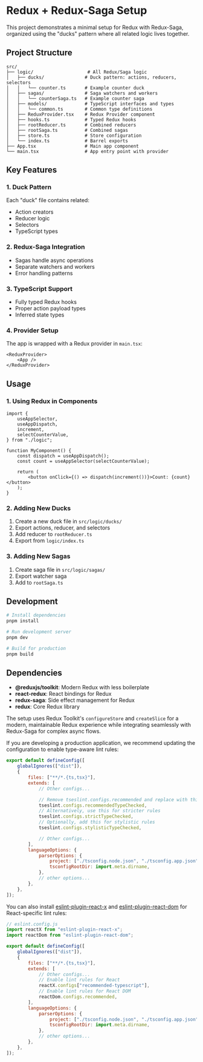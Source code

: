 # Redux + Redux-Saga Setup

This project demonstrates a minimal setup for Redux with Redux-Saga, organized using the "ducks" pattern where all related logic lives together.

## Project Structure

```
src/
├── logic/                    # All Redux/Saga logic
│   ├── ducks/               # Duck pattern: actions, reducers, selectors
│   │   └── counter.ts       # Example counter duck
│   ├── sagas/               # Saga watchers and workers
│   │   └── counterSaga.ts   # Example counter saga
│   ├── models/              # TypeScript interfaces and types
│   │   └── common.ts        # Common type definitions
│   ├── ReduxProvider.tsx    # Redux Provider component
│   ├── hooks.ts             # Typed Redux hooks
│   ├── rootReducer.ts       # Combined reducers
│   ├── rootSaga.ts          # Combined sagas
│   ├── store.ts             # Store configuration
│   └── index.ts             # Barrel exports
├── App.tsx                  # Main app component
└── main.tsx                 # App entry point with provider
```

## Key Features

### 1. Duck Pattern

Each "duck" file contains related:

-   Action creators
-   Reducer logic
-   Selectors
-   TypeScript types

### 2. Redux-Saga Integration

-   Sagas handle async operations
-   Separate watchers and workers
-   Error handling patterns

### 3. TypeScript Support

-   Fully typed Redux hooks
-   Proper action payload types
-   Inferred state types

### 4. Provider Setup

The app is wrapped with a Redux provider in `main.tsx`:

```tsx
<ReduxProvider>
	<App />
</ReduxProvider>
```

## Usage

### 1. Using Redux in Components

```tsx
import {
	useAppSelector,
	useAppDispatch,
	increment,
	selectCounterValue,
} from "./logic";

function MyComponent() {
	const dispatch = useAppDispatch();
	const count = useAppSelector(selectCounterValue);

	return (
		<button onClick={() => dispatch(increment())}>Count: {count}</button>
	);
}
```

### 2. Adding New Ducks

1. Create a new duck file in `src/logic/ducks/`
2. Export actions, reducer, and selectors
3. Add reducer to `rootReducer.ts`
4. Export from `logic/index.ts`

### 3. Adding New Sagas

1. Create saga file in `src/logic/sagas/`
2. Export watcher saga
3. Add to `rootSaga.ts`

## Development

```bash
# Install dependencies
pnpm install

# Run development server
pnpm dev

# Build for production
pnpm build
```

## Dependencies

-   **@reduxjs/toolkit**: Modern Redux with less boilerplate
-   **react-redux**: React bindings for Redux
-   **redux-saga**: Side effect management for Redux
-   **redux**: Core Redux library

The setup uses Redux Toolkit's `configureStore` and `createSlice` for a modern, maintainable Redux experience while integrating seamlessly with Redux-Saga for complex async flows.

If you are developing a production application, we recommend updating the configuration to enable type-aware lint rules:

```js
export default defineConfig([
	globalIgnores(["dist"]),
	{
		files: ["**/*.{ts,tsx}"],
		extends: [
			// Other configs...

			// Remove tseslint.configs.recommended and replace with this
			tseslint.configs.recommendedTypeChecked,
			// Alternatively, use this for stricter rules
			tseslint.configs.strictTypeChecked,
			// Optionally, add this for stylistic rules
			tseslint.configs.stylisticTypeChecked,

			// Other configs...
		],
		languageOptions: {
			parserOptions: {
				project: ["./tsconfig.node.json", "./tsconfig.app.json"],
				tsconfigRootDir: import.meta.dirname,
			},
			// other options...
		},
	},
]);
```

You can also install [eslint-plugin-react-x](https://github.com/Rel1cx/eslint-react/tree/main/packages/plugins/eslint-plugin-react-x) and [eslint-plugin-react-dom](https://github.com/Rel1cx/eslint-react/tree/main/packages/plugins/eslint-plugin-react-dom) for React-specific lint rules:

```js
// eslint.config.js
import reactX from "eslint-plugin-react-x";
import reactDom from "eslint-plugin-react-dom";

export default defineConfig([
	globalIgnores(["dist"]),
	{
		files: ["**/*.{ts,tsx}"],
		extends: [
			// Other configs...
			// Enable lint rules for React
			reactX.configs["recommended-typescript"],
			// Enable lint rules for React DOM
			reactDom.configs.recommended,
		],
		languageOptions: {
			parserOptions: {
				project: ["./tsconfig.node.json", "./tsconfig.app.json"],
				tsconfigRootDir: import.meta.dirname,
			},
			// other options...
		},
	},
]);
```
